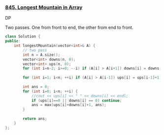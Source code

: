 ### [845. Longest Mountain in Array](https://leetcode.com/problems/longest-mountain-in-array/)

DP

Two passes. One from front to end, the other from end to front.  

```c++
class Solution {
public:
    int longestMountain(vector<int>& A) {
        // two pass
        int n = A.size();
        vector<int> downs(n, 0);
        vector<int> ups(n, 0);
        for (int i=n-2; i>=0; --i) if (A[i] > A[i+1]) downs[i] = downs[i+1]+1;
        
        for (int i=1; i<n; ++i) if (A[i] > A[i-1]) ups[i] = ups[i-1]+1;
        
        int ans = 0;
        for (int i=0; i<n; ++i) {
            //cout << ups[i] << " " << downs[i] << endl;
            if (ups[i]==0 || downs[i] == 0) continue;
            ans = max(ups[i]+downs[i]+1, ans); 
        }
        
        return ans;        
    }
};
```

